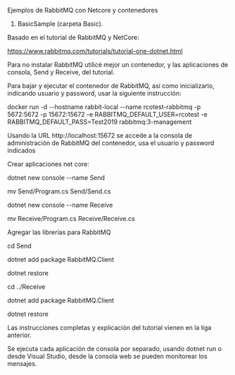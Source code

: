 Ejemplos de RabbitMQ con Netcore y contenedores

1. BasicSample (carpeta Basic).

Basado en el tutorial de RabbitMQ y NetCore:

https://www.rabbitmq.com/tutorials/tutorial-one-dotnet.html 

Para no instalar RabbitMQ utilicé mejor un contenedor, y las aplicaciones de consola, Send y Receive, del tutorial.

Para bajar y ejecutar el contenedor de RabbitMQ, así como inicializarlo, indicando usuario y password, usar la siguiente instrucción:

docker run -d --hostname rabbit-local --name rcotest-rabbitmq -p 5672:5672 -p 15672:15672 -e RABBITMQ_DEFAULT_USER=rcotest -e RABBITMQ_DEFAULT_PASS=Test2019 rabbitmq:3-management

Usando la URL http://localhost:15672 se accede a la consola de administración de RabbitMQ del contenedor, usa el usuario y password indicados


Crear aplicaciones net core:

dotnet new console --name Send

mv Send/Program.cs Send/Send.cs

dotnet new console --name Receive

mv Receive/Program.cs Receive/Receive.cs


Agregar las librerías para RabbitMQ

cd Send

dotnet add package RabbitMQ.Client

dotnet restore

cd ../Receive

dotnet add package RabbitMQ.Client

dotnet restore

Las instrucciones completas y explicación del tutorial vienen en la liga anterior.

Se ejecuta cada aplicación de consola por separado, usando dotnet run o desde Visual Studio, desde la consola web se pueden monitorear los mensajes.


